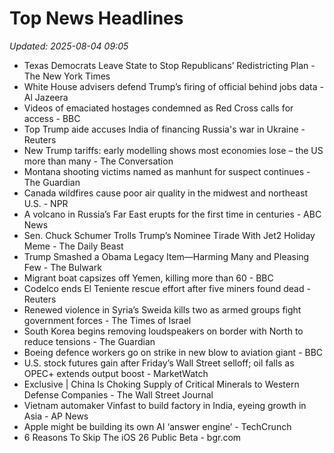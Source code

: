 # Top News Headlines

_Updated: 2025-08-04 09:05_

- Texas Democrats Leave State to Stop Republicans’ Redistricting Plan - The New York Times
- White House advisers defend Trump’s firing of official behind jobs data - Al Jazeera
- Videos of emaciated hostages condemned as Red Cross calls for access - BBC
- Top Trump aide accuses India of financing Russia's war in Ukraine - Reuters
- New Trump tariffs: early modelling shows most economies lose – the US more than many - The Conversation
- Montana shooting victims named as manhunt for suspect continues - The Guardian
- Canada wildfires cause poor air quality in the midwest and northeast U.S. - NPR
- A volcano in Russia’s Far East erupts for the first time in centuries - ABC News
- Sen. Chuck Schumer Trolls Trump’s Nominee Tirade With Jet2 Holiday Meme - The Daily Beast
- Trump Smashed a Obama Legacy Item—Harming Many and Pleasing Few - The Bulwark
- Migrant boat capsizes off Yemen, killing more than 60 - BBC
- Codelco ends El Teniente rescue effort after five miners found dead - Reuters
- Renewed violence in Syria’s Sweida kills two as armed groups fight government forces - The Times of Israel
- South Korea begins removing loudspeakers on border with North to reduce tensions - The Guardian
- Boeing defence workers go on strike in new blow to aviation giant - BBC
- U.S. stock futures gain after Friday’s Wall Street selloff; oil falls as OPEC+ extends output boost - MarketWatch
- Exclusive | China Is Choking Supply of Critical Minerals to Western Defense Companies - The Wall Street Journal
- Vietnam automaker Vinfast to build factory in India, eyeing growth in Asia - AP News
- Apple might be building its own AI ‘answer engine’ - TechCrunch
- 6 Reasons To Skip The iOS 26 Public Beta - bgr.com